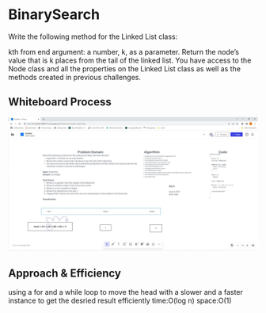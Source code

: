# BinarySearch

Write the following method for the Linked List class:

kth from end
argument: a number, k, as a parameter.
Return the node’s value that is k places from the tail of the linked list.
You have access to the Node class and all the properties on the Linked List class as well as the methods created in previous challenges.

## Whiteboard Process

![process](challange7.jpg)

## Approach & Efficiency

using a for and a while loop to move the head with a slower and a faster instance to get the desried result efficiently  time:O(log n) space:O(1)

